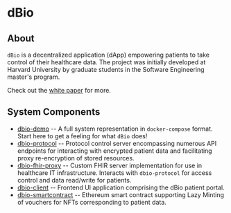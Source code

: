 # dBio

## About
`dBio` is a decentralized application (dApp) empowering patients to take control of their healthcare data. The project was initially developed at Harvard University by graduate students in the Software Engineering master's program.

Check out the [white paper](https://github.com/HES-Capstone-dBio/.github/blob/main/dBio%20White%20Paper.pdf) for more.

## System Components
* [dbio-demo](https://github.com/HES-Capstone-dBio/dbio-demo) -- A full system representation in `docker-compose` format. Start here to get a feeling for what `dBio` does!
* [dbio-protocol](https://github.com/HES-Capstone-dBio/dbio-protocol) -- Protocol control server encompassing numerous API endpoints for interacting with encrypted patient data and facilitating proxy re-encryption of stored resources.
* [dbio-fhir-proxy](https://github.com/HES-Capstone-dBio/dbio-fhir-proxy) -- Custom FHIR server implementation for use in healthcare IT infrastructure. Interacts with `dbio-protocol` for access control and data read/write for patients.
* [dbio-client](https://github.com/HES-Capstone-dBio/dbio-client) -- Frontend UI application comprising the dBio patient portal.
* [dbio-smartcontract](https://github.com/HES-Capstone-dBio/dbio-smartcontract) -- Ethereum smart contract supporting Lazy Minting of vouchers for NFTs corresponding to patient data.
